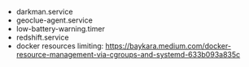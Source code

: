 - darkman.service
- geoclue-agent.service
- low-battery-warning.timer
- redshift.service
- docker resources limiting: https://baykara.medium.com/docker-resource-management-via-cgroups-and-systemd-633b093a835c
